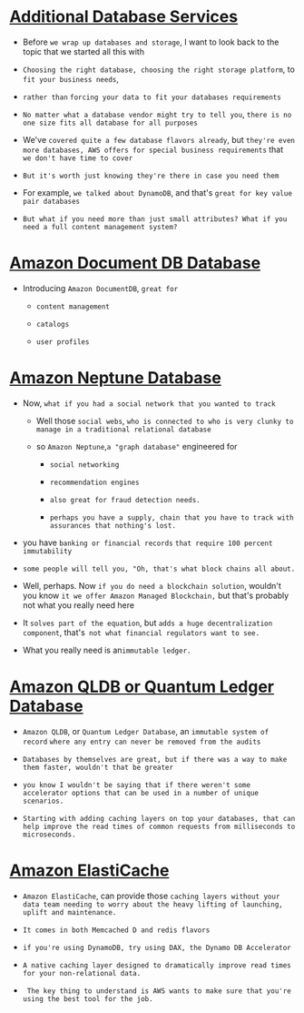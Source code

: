 # <ins> Additional Database Services </ins> #

- Before `we wrap up databases and storage`, I want to look back to the topic that we started all this with

- `Choosing the right database, choosing the right storage platform`, to `fit your business needs`,

-  `rather than` `forcing your data to fit your databases requirements`

- `No matter what a database vendor might try to tell you`, `there is no one size fits all database for all purposes`

-  We've `covered quite a few database flavors already`, but `they're even more databases, AWS offers for special business requirements` that` we don't have time to cover`

-  `But it's worth just knowing they're there in case you need them`

- For example, `we talked about DynamoDB`, and that's `great for key value pair databases`

- `But what if you need more than just small attributes? What if you need a full content management system?`

# <ins> Amazon Document DB Database </ins> #

- Introducing `Amazon DocumentDB`, `great for` 
    
    - `content management `

    - `catalogs`

    - `user profiles`

# <ins> Amazon Neptune Database </ins> #

-  Now, `what if you had a social network that you wanted to track`

    - Well those `social webs`, `who is connected to who is very clunky to manage in a traditional relational database`

    -  so `Amazon Neptune`,` a "graph database" ` engineered for 
        
        - `social networking `
        
        - `recommendation engines `

        - `also great for fraud detection needs. `

        - `perhaps you have a supply, chain that you have to track with assurances that nothing's lost.`

    
- you have `banking or financial records` `that require 100 percent immutability`

- `some people will tell you, "Oh, that's what block chains all about.`

- Well, perhaps. Now `if you do need a blockchain solution`, wouldn't you know `it we offer Amazon Managed Blockchain,` but that's probably not what you really need here

- It `solves part of the equation`, but `adds a huge decentralization component`, that's` not what financial regulators want to see.`

- What you really need is an` immutable ledger. `

# <ins> Amazon QLDB or Quantum Ledger Database </ins> #

- `Amazon QLDB`, or `Quantum Ledger Database`, an `immutable system of record` `where any entry can never be removed from the audits`


- `Databases by themselves are great, but if there was a way to make them faster, wouldn't that be greater`

- `you know I wouldn't be saying that if there weren't some accelerator options that can be used in a number of unique scenarios.`

- `Starting with adding caching layers on top your databases, that can help improve the read times of common requests from milliseconds to microseconds.`


# <ins> Amazon ElastiCache </ins> #

- `Amazon ElastiCache`, can provide those `caching layers without your data team needing to worry about the heavy lifting of launching, uplift and maintenance.`

- `It comes in both Memcached D and redis flavors`

- `if you're using DynamoDB, try using DAX, the Dynamo DB Accelerator`

- `A native caching layer designed to dramatically improve read times for your non-relational data.`

- ` The key thing to understand is AWS wants to make sure that you're using the best tool for the job.`

